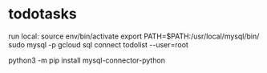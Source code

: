 # todotasks



run local:
  source env/bin/activate
  export PATH=$PATH:/usr/local/mysql/bin/
  sudo mysql -p
  gcloud sql connect todolist --user=root


  python3 -m pip install mysql-connector-python
